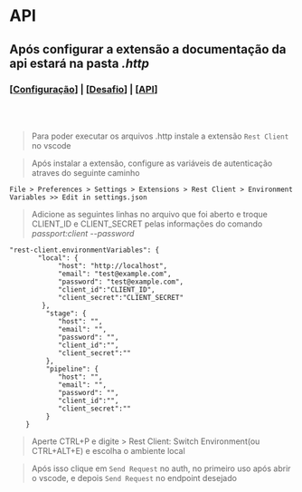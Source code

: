 # API
## Após configurar a extensão a documentação da api estará na pasta *.http*
### [[Configuração](./README.md)] | [[Desafio](./DESAFIO.md)] | [[API](./API.md)]
<br><br>
> Para poder executar os arquivos .http instale a extensão ```Rest Client``` no vscode

> Após instalar a extensão, configure as variáveis de autenticação atraves do seguinte caminho

```File > Preferences > Settings > Extensions > Rest Client > Environment Variables >> Edit in settings.json ```

> Adicione as seguintes linhas no arquivo que foi aberto e troque CLIENT_ID e CLIENT_SECRET pelas informações do comando _passport:client --password_

```
"rest-client.environmentVariables": {
       "local": {
            "host": "http://localhost",
            "email": "test@example.com",
            "password": "test@example.com",
            "client_id":"CLIENT_ID",
            "client_secret":"CLIENT_SECRET"
        },
         "stage": {
            "host": "",
            "email": "",
            "password": "",
            "client_id":"",
            "client_secret":""
         },
         "pipeline": {
            "host": "",
            "email": "",
            "password": "",
            "client_id":"",
            "client_secret":""
         }
    }
```

> Aperte CTRL+P e digite > Rest Client: Switch Environment(ou CTRL+ALT+E) e escolha o ambiente local

> Após isso clique em ```Send Request``` no auth, no primeiro uso após abrir o vscode, e depois ```Send Request``` no endpoint desejado

